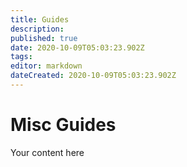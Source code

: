 ```yaml
---
title: Guides
description: 
published: true
date: 2020-10-09T05:03:23.902Z
tags: 
editor: markdown
dateCreated: 2020-10-09T05:03:23.902Z
---
```


# Misc Guides
Your content here